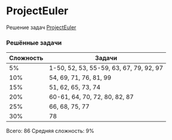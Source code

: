 # ProjectEuler

Решение задач [ProjectEuler](https://projecteuler.net)

### Решённые задачи

| Сложность | Задачи                                  |
|-----------|-----------------------------------------|
| 5%        | 1-50, 52, 53, 55-59, 63, 67, 79, 92, 97 |
| 10%       | 54, 69, 71, 76, 81, 99                  |
| 15%       | 51, 62, 65, 73, 74                      |
| 20%       | 60-61, 64, 70, 72, 80, 82, 87           |
| 25%       | 66, 68, 75, 77                          |
| 30%       | 78                                      |

Всего: 86
Средняя сложность: 9%